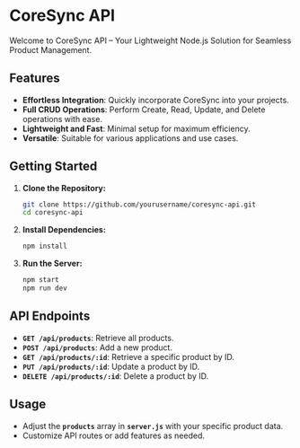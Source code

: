 # CoreSync API

Welcome to CoreSync API – Your Lightweight Node.js Solution for Seamless Product Management.

## Features

- **Effortless Integration**: Quickly incorporate CoreSync into your projects.
- **Full CRUD Operations**: Perform Create, Read, Update, and Delete operations with ease.
- **Lightweight and Fast**: Minimal setup for maximum efficiency.
- **Versatile**: Suitable for various applications and use cases.

## Getting Started

1. **Clone the Repository:**
   ```bash
   git clone https://github.com/yourusername/coresync-api.git
   cd coresync-api

2. **Install Dependencies:**

   ```bash
   npm install

3. **Run the Server:**

   ```bash
   npm start
   npm run dev


## API Endpoints

- **`GET /api/products`**: Retrieve all products.
- **`POST /api/products`**: Add a new product.
- **`GET /api/products/:id`**: Retrieve a specific product by ID.
- **`PUT /api/products/:id`**: Update a product by ID.
- **`DELETE /api/products/:id`**: Delete a product by ID.

## Usage 
- Adjust the **`products`** array in **`server.js`** with your specific product data.
- Customize API routes or add features as needed.